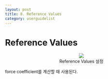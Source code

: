 ```yaml
---
layout: post
title: 8. Reference Values
category: userguidelist
---
```


# Reference Values

<p align='center'>
    <img src="https://github.com/nextfoam/baram-pages/raw/main/screenshots/pic/reference.png"><br> Reference Values 설정
</p>

force coefficient를 계산할 때 사용된다.

